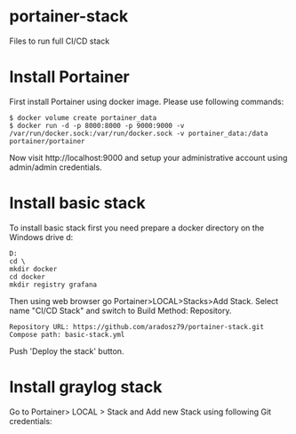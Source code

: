 # portainer-stack
Files to run full CI/CD stack

# Install Portainer

First install Portainer using docker image. Please use following commands:
```
$ docker volume create portainer_data
$ docker run -d -p 8000:8000 -p 9000:9000 -v /var/run/docker.sock:/var/run/docker.sock -v portainer_data:/data portainer/portainer
```

Now visit http://localhost:9000 and setup your administrative account using admin/admin credentials.

# Install basic stack

To install basic stack first you need prepare a docker directory on the Windows drive d:

```
D:
cd \
mkdir docker
cd docker
mkdir registry grafana
```
Then using web browser go Portainer>LOCAL>Stacks>Add Stack. Select name "CI/CD Stack" and switch to Build Method: Repository.
```
Repository URL: https://github.com/aradosz79/portainer-stack.git
Compose path: basic-stack.yml
```

Push 'Deploy the stack' button.

# Install graylog stack

Go to Portainer> LOCAL > Stack and Add new Stack using following Git credentials:

